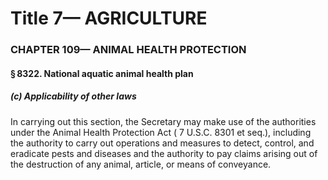 
# Title 7— AGRICULTURE
### CHAPTER 109— ANIMAL HEALTH PROTECTION
#### § 8322. National aquatic animal health plan
##### (c) Applicability of other laws

In carrying out this section, the Secretary may make use of the authorities under the Animal Health Protection Act ( 7 U.S.C. 8301 et seq.), including the authority to carry out operations and measures to detect, control, and eradicate pests and diseases and the authority to pay claims arising out of the destruction of any animal, article, or means of conveyance.
